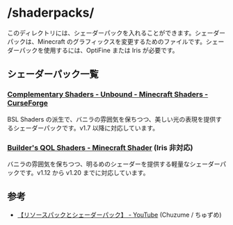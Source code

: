 # /shaderpacks/

このディレクトリには、シェーダーパックを入れることができます。シェーダーパックは、Minecraft のグラフィックスを変更するためのファイルです。シェーダーパックを使用するには、OptiFine または Iris が必要です。

## シェーダーパック一覧

### **[Complementary Shaders - Unbound - Minecraft Shaders - CurseForge](https://www.curseforge.com/minecraft/shaders/complementary-unbound)**

BSL Shaders の派生で、バニラの雰囲気を保ちつつ、美しい光の表現を提供するシェーダーパックです。v1.7 以降に対応しています。

### **[Builder's QOL Shaders - Minecraft Shader](https://modrinth.com/shader/builders-qol-shaders)** (Iris 非対応)

バニラの雰囲気を保ちつつ、明るめのシェーダーを提供する軽量なシェーダーパックです。v1.12 から v1.20 までに対応しています。

## 参考

- [【リソースパックとシェーダーパック】 - YouTube](https://www.youtube.com/playlist?list=PLyzONVwmGHUC7_7LhDLjfHYMAwvEXCJCw) (Chuzume / ちゅずめ)
